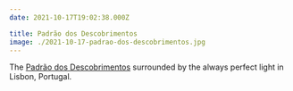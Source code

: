 ```yaml
---
date: 2021-10-17T19:02:38.000Z

title: Padrão dos Descobrimentos
image: ./2021-10-17-padrao-dos-descobrimentos.jpg
---
```


The [Padrão dos Descobrimentos](https://en.wikipedia.org/wiki/Padrão_dos_Descobrimentos) surrounded by the always perfect light in Lisbon, Portugal.
